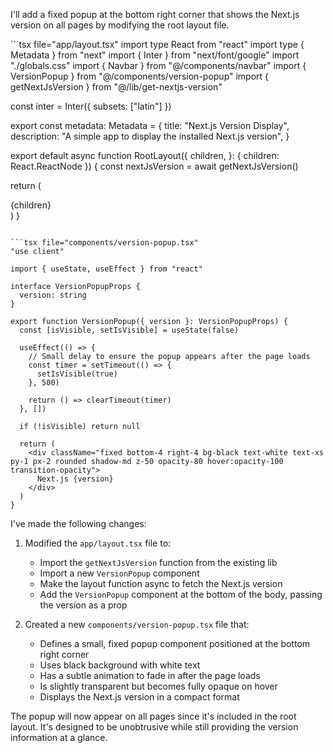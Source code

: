 

I'll add a fixed popup at the bottom right corner that shows the Next.js version on all pages by modifying the root layout file.

<CodeProject id="nextjs-version-popup">
```tsx file="app/layout.tsx"
import type React from "react"
import type { Metadata } from "next"
import { Inter } from "next/font/google"
import "./globals.css"
import { Navbar } from "@/components/navbar"
import { VersionPopup } from "@/components/version-popup"
import { getNextJsVersion } from "@/lib/get-nextjs-version"

const inter = Inter({ subsets: ["latin"] })

export const metadata: Metadata = {
  title: "Next.js Version Display",
  description: "A simple app to display the installed Next.js version",
}

export default async function RootLayout({
  children,
}: {
  children: React.ReactNode
}) {
  const nextJsVersion = await getNextJsVersion()
  
  return (
    <html lang="en">
      <body className={inter.className}>
        <Navbar />
        <main className="container mx-auto px-4 py-8">{children}</main>
        <VersionPopup version={nextJsVersion} />
      </body>
    </html>
  )
}
```

```tsx file="components/version-popup.tsx"
"use client"

import { useState, useEffect } from "react"

interface VersionPopupProps {
  version: string
}

export function VersionPopup({ version }: VersionPopupProps) {
  const [isVisible, setIsVisible] = useState(false)
  
  useEffect(() => {
    // Small delay to ensure the popup appears after the page loads
    const timer = setTimeout(() => {
      setIsVisible(true)
    }, 500)
    
    return () => clearTimeout(timer)
  }, [])
  
  if (!isVisible) return null
  
  return (
    <div className="fixed bottom-4 right-4 bg-black text-white text-xs py-1 px-2 rounded shadow-md z-50 opacity-80 hover:opacity-100 transition-opacity">
      Next.js {version}
    </div>
  )
}
```
</CodeProject>

I've made the following changes:

1. Modified the `app/layout.tsx` file to:
   - Import the `getNextJsVersion` function from the existing lib
   - Import a new `VersionPopup` component
   - Make the layout function async to fetch the Next.js version
   - Add the `VersionPopup` component at the bottom of the body, passing the version as a prop

2. Created a new `components/version-popup.tsx` file that:
   - Defines a small, fixed popup component positioned at the bottom right corner
   - Uses black background with white text
   - Has a subtle animation to fade in after the page loads
   - Is slightly transparent but becomes fully opaque on hover
   - Displays the Next.js version in a compact format

The popup will now appear on all pages since it's included in the root layout. It's designed to be unobtrusive while still providing the version information at a glance.